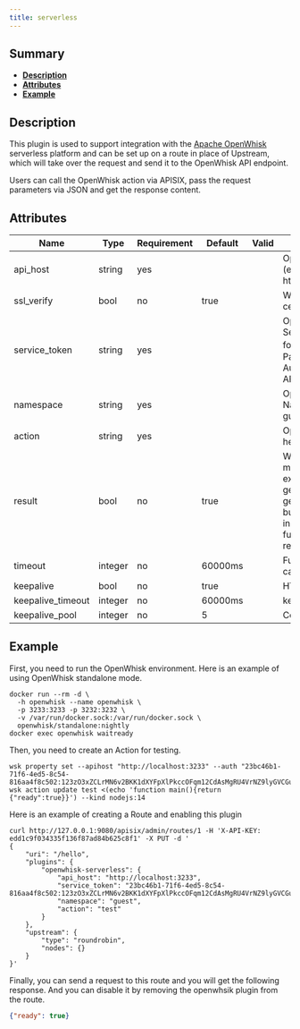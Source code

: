 ```yaml
---
title: serverless
---
```


<!--
#
# Licensed to the Apache Software Foundation (ASF) under one or more
# contributor license agreements.  See the NOTICE file distributed with
# this work for additional information regarding copyright ownership.
# The ASF licenses this file to You under the Apache License, Version 2.0
# (the "License"); you may not use this file except in compliance with
# the License.  You may obtain a copy of the License at
#
#     http://www.apache.org/licenses/LICENSE-2.0
#
# Unless required by applicable law or agreed to in writing, software
# distributed under the License is distributed on an "AS IS" BASIS,
# WITHOUT WARRANTIES OR CONDITIONS OF ANY KIND, either express or implied.
# See the License for the specific language governing permissions and
# limitations under the License.
#
-->

## Summary

- [**Description**](#description)
- [**Attributes**](#attributes)
- [**Example**](#example)

## Description

This plugin is used to support integration with the [Apache OpenWhisk](https://openwhisk.apache.org) serverless platform and can be set up on a route in place of Upstream, which will take over the request and send it to the OpenWhisk API endpoint.

Users can call the OpenWhisk action via APISIX, pass the request parameters via JSON and get the response content.

## Attributes

| Name | Type | Requirement | Default | Valid | Description |
| -- | -- | -- | -- | -- | -- |
| api_host | string | yes |   |   | OpenWhisk API host (eg. https://localhost:3233) |
| ssl_verify | bool | no | true |   | Whether to verify the certificate |
| service_token | string | yes |   |   | OpenWhisk ServiceToken (The format is `xxx:xxx`，Passed through Basic Auth when calling the API) |
| namespace | string | yes |   |   | OpenWhisk  Namespace (eg. guest) |
| action | string | yes |   |   | OpenWhisk Action (eg. hello) |
| result | bool | no | true |   | Whether to get Action metadata (default to execute function and get response; false to get Action metadata but not execute Action, including runtime, function body, restrictions, etc.) |
| timeout | integer | no | 60000ms |   |Functions and HTTP call timeout |
| keepalive | bool | no | true |   | HTTP keepalive |
| keepalive_timeout | integer | no | 60000ms |   | keepalive idle timeout |
| keepalive_pool | integer | no | 5 |   | Connection pool limit |

## Example

First, you need to run the OpenWhisk environment. Here is an example of using OpenWhisk standalone mode.

```shell
docker run --rm -d \
  -h openwhisk --name openwhisk \
  -p 3233:3233 -p 3232:3232 \
  -v /var/run/docker.sock:/var/run/docker.sock \
  openwhisk/standalone:nightly
docker exec openwhisk waitready
```

Then, you need to create an Action for testing.

```shell
wsk property set --apihost "http://localhost:3233" --auth "23bc46b1-71f6-4ed5-8c54-816aa4f8c502:123zO3xZCLrMN6v2BKK1dXYFpXlPkccOFqm12CdAsMgRU4VrNZ9lyGVCGuMDGIwP"
wsk action update test <(echo 'function main(){return {"ready":true}}') --kind nodejs:14
```

Here is an example of creating a Route and enabling this plugin

```shell
curl http://127.0.0.1:9080/apisix/admin/routes/1 -H 'X-API-KEY: edd1c9f034335f136f87ad84b625c8f1' -X PUT -d '
{
    "uri": "/hello",
    "plugins": {
        "openwhisk-serverless": {
            "api_host": "http://localhost:3233",
            "service_token": "23bc46b1-71f6-4ed5-8c54-816aa4f8c502:123zO3xZCLrMN6v2BKK1dXYFpXlPkccOFqm12CdAsMgRU4VrNZ9lyGVCGuMDGIwP",
            "namespace": "guest",
            "action": "test"
        }
    },
    "upstream": {
        "type": "roundrobin",
        "nodes": {}
    }
}'
```

Finally, you can send a request to this route and you will get the following response. And you can disable it by removing the openwhsik plugin from the route.

```json
{"ready": true}
```

